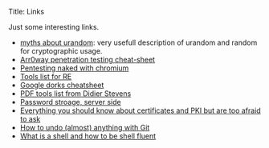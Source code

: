 Title: Links

Just some interesting links.

 * [myths about urandom](http://www.2uo.de/myths-about-urandom/): very usefull
   description of urandom and random for cryptographic usage.
 * [Arr0way penetration testing cheat-sheet](https://highon.coffee/blog/penetration-testing-tools-cheat-sheet/)
 * [Pentesting naked with chromium](https://highon.coffee/blog/kali-chromium-install/)
 * [Tools list for RE](http://malwareanalysis.tools/)
 * [Google dorks cheatsheet](https://www.exploit-db.com/google-hacking-database)
 * [PDF tools list from Didier Stevens](https://blog.didierstevens.com/programs/pdf-tools/)
 * [Password stroage, server side](https://paragonie.com/blog/2016/02/how-safely-store-password-in-2016)
 * [Everything you should know about certificates and PKI but are too afraid to ask](https://smallstep.com/blog/everything-pki.html)
 * [How to undo (almost) anything with Git](https://github.blog/2015-06-08-how-to-undo-almost-anything-with-git/)
 * [What is a shell and how to be shell fluent](https://effective-shell.com/)
